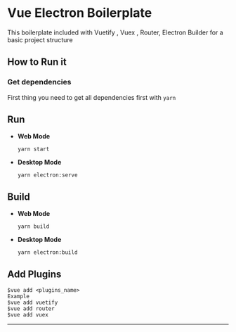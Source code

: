 # Vue Electron Boilerplate
This boilerplate included with Vuetify , Vuex , Router, Electron Builder for a basic project structure
## How to Run it

### Get dependencies

First thing you need to get all dependencies first with `yarn`

## Run

- **Web Mode**

    `yarn start`

- **Desktop Mode** 
    
    `yarn electron:serve`

## Build

- **Web Mode**

    `yarn build`

- **Desktop Mode** 
    
    `yarn electron:build`
## Add Plugins
    $vue add <plugins_name>
    Example
    $vue add vuetify
    $vue add router
    $vue add vuex
---
